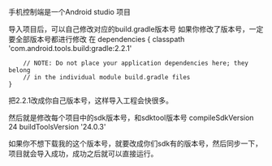 手机控制端是一个Android studio 项目

导入项目后，可以自己修改对应的build.gradle版本号
如果你修改了版本号，一定要全部版本号都进行修改
在 dependencies {
        classpath 'com.android.tools.build:gradle:2.2.1'

        // NOTE: Do not place your application dependencies here; they belong
        // in the individual module build.gradle files
    }
把2.2.1改成你自己版本号，这样导入工程会快很多。

然后就是修改每个项目中的sdk版本号，和sdktool版本号
 compileSdkVersion 24
    buildToolsVersion '24.0.3'

如果你不想下载我的这个版本号，就要改成你们sdk有的版本号，然后同步一下，项目就会导入成功，成功之后就可以直接运行。
